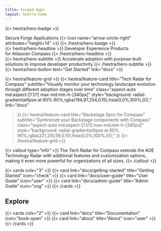 ```yaml
---
title: Forged Apps
layout: hextra-home
---
```


{{< hextra/hero-badge >}}
  <div class="hx-w-2 hx-h-2 hx-rounded-full hx-bg-primary-400"></div>
  <span>Secure Forge Applications</span>
  {{< icon name="arrow-circle-right" attributes="height=14" >}}
{{< /hextra/hero-badge >}}

<div class="hx-mt-6 hx-mb-6">
{{< hextra/hero-headline >}}
  Developer Experience Products&nbsp;<br class="sm:hx-block hx-hidden" />for Atlassian Compass
{{< /hextra/hero-headline >}}
</div>

<div class="hx-mb-12">
{{< hextra/hero-subtitle >}}
  Accelerate adoption with purpose-built&nbsp;<br class="sm:hx-block hx-hidden" />solutions to improve developer productivity
{{< /hextra/hero-subtitle >}}
</div>

<div class="hx-mb-6">
{{< hextra/hero-button text="Get Started" link="docs" >}}
</div>

<div class="hx-mt-6"></div>

{{< hextra/feature-grid >}}
  {{< hextra/feature-card
    title="Tech Radar for Compass"
    subtitle="Visually monitor your technology landscape evolution through different adoption stages over time"
    class="aspect-auto md:aspect-[1.1/1] max-md:min-h-[340px]"
    style="background: radial-gradient(ellipse at 60% 90%,rgba(194,97,254,0.15),hsla(0,0%,100%,0));"
    link="docs"
  >}}
  {{< hextra/feature-card
    title="Backstage Sync for Compass"
    subtitle="Synhronize your Backstage components with Compass"
    class="aspect-auto md:aspect-[1.1/1] max-md:min-h-[340px]"
    style="background: radial-gradient(ellipse at 60% 90%,rgba(221,210,59,0.15),hsla(0,0%,100%,0));"
  >}}
{{< /hextra/feature-grid >}}


{{< callout type="info" >}}
The Tech Radar for Compass extends the AOE Technology Radar with additional features and customization options, making it even more powerful for organizations of all sizes.
{{< /callout >}}

<div class="hx-mt-6"></div>

{{< cards cols="3" >}}
  {{< card link="docs/getting-started" title="Getting Started" icon="check" >}}
  {{< card link="docs/user-guide" title="User Guide" icon="user" >}}
  {{< card link="docs/admin-guide" title="Admin Guide" icon="cog" >}}
{{< /cards >}}

## Explore

{{< cards cols="2" >}}
  {{< card link="docs" title="Documentation" icon="book-open" >}}
  {{< card link="about" title="About" icon="user" >}}
{{< /cards >}}

